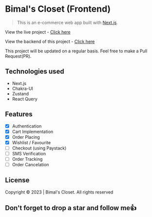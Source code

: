 # Bimal's Closet (Frontend)

> This is an e-commerce web app built with [Next.js](https://nextjs.org/docs/).

View the live project - [Click here](https://bimals-closet.vercel.app)

View the backend of this project - [Click here](https://github.com/Sproff/bimals-closet-API)

This project will be updated on a regular basis. Feel free to make a Pull Request(PR).

## Technologies used

- Next.js
- Chakra-UI
- Zustand
- React Query

## Features

- [x] Authentication
- [x] Cart Implementation
- [x] Order Placing
- [x] Wishlist / Favourite
- [ ] Checkout (using Paystack)
- [ ] SMS Verification
- [ ] Order Tracking
- [ ] Order Cancelation

## License

Copyright © 2023 | Bimal's Closet. All rights reserved

## Don't forget to drop a star and follow me:+1:
